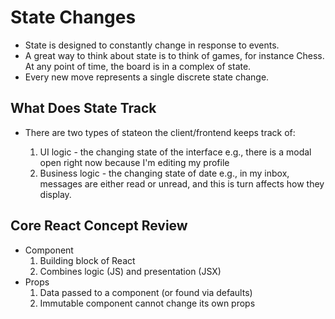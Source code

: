 # State Changes

* State is designed to constantly change in response to events.
* A great way to think about state is to think of games, for instance Chess. At any point of time, the board is in a complex of state.
* Every new move represents a single discrete state change.

## What Does State Track

* There are two types of stateon the client/frontend keeps track of:

  1. UI logic - the changing state of the interface e.g., there is a modal open right now because I'm editing my profile
  2. Business logic - the changing state of date e.g., in my inbox, messages are either read or unread, and this is turn affects how they display.

## Core React Concept Review

* Component
  1. Building block of React
  2. Combines logic (JS) and presentation (JSX)
* Props
  1. Data passed to a component (or found via defaults)
  2. Immutable component cannot change its own props

